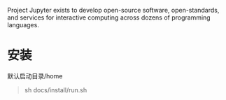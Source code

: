 
Project Jupyter exists to develop open-source software, open-standards, and services for interactive computing across dozens of programming languages.


# 安装
默认启动目录/home

> sh docs/install/run.sh